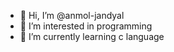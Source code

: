 - 👋 Hi, I’m @anmol-jandyal 
- 👀 I’m interested in programming
- 🌱 I’m currently learning c language
